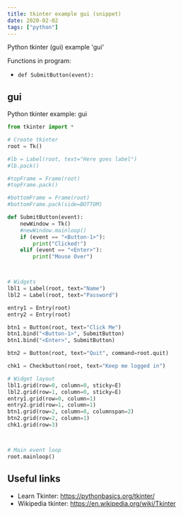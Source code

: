 ```yaml
---
title: tkinter example gui (snippet)
date: 2020-02-02
tags: ["python"]
---
```

Python tkinter (gui) example 'gui'

Functions in program: 
* `def SubmitButton(event):`

## gui

Python tkinter example: gui

```python
from tkinter import *

# Create tkinter
root = Tk()

#lb = Label(root, text="Here goes label")
#lb.pack()

#topFrame = Frame(root)
#topFrame.pack()

#bottomFrame = Frame(root)
#bottomFrame.pack(side=BOTTOM)

def SubmitButton(event):
    newWindow = Tk()
    #newWindow.mainloop()
    if (event == "<Button-1>"):
        print("Clicked!")
    elif (event == "<Enter>"):
        print("Mouse Over")



# Widgets
lbl1 = Label(root, text="Name")
lbl2 = Label(root, text="Password")

entry1 = Entry(root)
entry2 = Entry(root)

btn1 = Button(root, text="Click Me")
btn1.bind("<Button-1>", SubmitButton)
btn1.bind("<Enter>", SubmitButton)

btn2 = Button(root, text="Quit", command=root.quit)

chk1 = Checkbutton(root, text="Keep me logged in")

# Widget layout
lbl1.grid(row=0, column=0, sticky=E)
lbl2.grid(row=1, column=0, sticky=E)
entry1.grid(row=0, column=1)
entry2.grid(row=1, column=1)
btn1.grid(row=2, column=0, columnspan=2)
btn2.grid(row=2, column=1)
chk1.grid(row=3)



# Main event loop
root.mainloop()

```

## Useful links

- Learn Tkinter: https://pythonbasics.org/tkinter/
- Wikipedia tkinter: https://en.wikipedia.org/wiki/Tkinter
